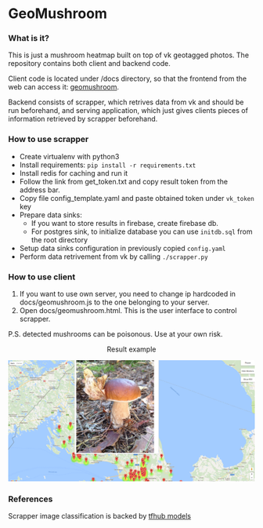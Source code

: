 # GeoMushroom

### What is it?
This is just a mushroom heatmap built on top of vk geotagged photos. The repository contains both client and backend code. 

Client code is located under /docs directory, so that the frontend from the web can access it: [geomushroom](https://aspirisha.github.io/GeoMushroom/geomushroom.html).

Backend consists of scrapper, which retrives data from vk and should be run beforehand, and serving application, which just gives clients pieces of information retrieved by scrapper beforehand.


### How to use scrapper
* Create virtualenv with python3
* Install requirements: `pip install -r requirements.txt`
* Install redis for caching and run it
* Follow the link from get_token.txt and copy result token from the address bar.
* Copy file config_template.yaml and paste obtained token under `vk_token` key
* Prepare data sinks:
  - If you want to store results in firebase, create firebase db.
  - For postgres sink, to initialize database you can use `initdb.sql` from the root directory
* Setup data sinks configuration in previously copied `config.yaml`
* Perform data retrivement from vk by calling `./scrapper.py`

### How to use client
1. If you want to use own server, you need to change ip hardcoded in docs/geomushroom.js to the one belonging to your server. 
2. Open docs/geomushroom.html. This is the user interface to control scrapper. 

P.S. detected mushrooms can be poisonous. Use at your own risk.

<center>Result example</center>

![Alt text](resources/sample.png?raw=true "Title")

### References
Scrapper image classification is backed by [tfhub models](https://www.tensorflow.org/hub)
